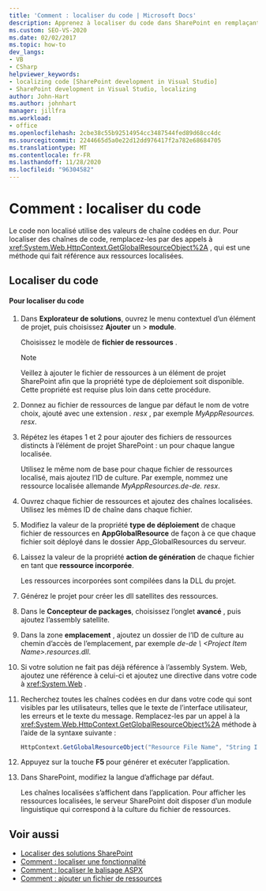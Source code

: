 ```yaml
---
title: 'Comment : localiser du code | Microsoft Docs'
description: Apprenez à localiser du code dans SharePoint en remplaçant les chaînes codées en dur par des appels à GetGlobalResourceObject, une méthode qui fait référence aux ressources localisées.
ms.custom: SEO-VS-2020
ms.date: 02/02/2017
ms.topic: how-to
dev_langs:
- VB
- CSharp
helpviewer_keywords:
- localizing code [SharePoint development in Visual Studio]
- SharePoint development in Visual Studio, localizing
author: John-Hart
ms.author: johnhart
manager: jillfra
ms.workload:
- office
ms.openlocfilehash: 2cbe38c55b92514954cc3487544fed89d68cc4dc
ms.sourcegitcommit: 2244665d5a0e22d12dd976417f2a782e68684705
ms.translationtype: MT
ms.contentlocale: fr-FR
ms.lasthandoff: 11/28/2020
ms.locfileid: "96304582"
---
```

# <a name="how-to-localize-code"></a>Comment : localiser du code
  Le code non localisé utilise des valeurs de chaîne codées en dur. Pour localiser des chaînes de code, remplacez-les par des appels à <xref:System.Web.HttpContext.GetGlobalResourceObject%2A> , qui est une méthode qui fait référence aux ressources localisées.

## <a name="localize-code"></a>Localiser du code

#### <a name="to-localize-code"></a>Pour localiser du code

1. Dans **Explorateur de solutions**, ouvrez le menu contextuel d’un élément de projet, puis choisissez **Ajouter** un  >  **module**.

     Choisissez le modèle de **fichier de ressources** .

    > [!NOTE]
    > Veillez à ajouter le fichier de ressources à un élément de projet SharePoint afin que la propriété type de déploiement soit disponible. Cette propriété est requise plus loin dans cette procédure.

2. Donnez au fichier de ressources de langue par défaut le nom de votre choix, ajouté avec une extension *. resx* , par exemple *MyAppResources. resx*.

3. Répétez les étapes 1 et 2 pour ajouter des fichiers de ressources distincts à l’élément de projet SharePoint : un pour chaque langue localisée.

     Utilisez le même nom de base pour chaque fichier de ressources localisé, mais ajoutez l’ID de culture. Par exemple, nommez une ressource localisée allemande *MyAppResources.de-de. resx*.

4. Ouvrez chaque fichier de ressources et ajoutez des chaînes localisées. Utilisez les mêmes ID de chaîne dans chaque fichier.

5. Modifiez la valeur de la propriété **type de déploiement** de chaque fichier de ressources en **AppGlobalResource** de façon à ce que chaque fichier soit déployé dans le dossier App_GlobalResources du serveur.

6. Laissez la valeur de la propriété **action de génération** de chaque fichier en tant que **ressource incorporée**.

     Les ressources incorporées sont compilées dans la DLL du projet.

7. Générez le projet pour créer les dll satellites des ressources.

8. Dans le **Concepteur de packages**, choisissez l’onglet **avancé** , puis ajoutez l’assembly satellite.

9. Dans la zone **emplacement** , ajoutez un dossier de l’ID de culture au chemin d’accès de l’emplacement, par exemple *de-de \\ \<Project Item Name>.resources.dll*.

10. Si votre solution ne fait pas déjà référence à l’assembly System. Web, ajoutez une référence à celui-ci et ajoutez une directive dans votre code à <xref:System.Web> .

11. Recherchez toutes les chaînes codées en dur dans votre code qui sont visibles par les utilisateurs, telles que le texte de l’interface utilisateur, les erreurs et le texte du message. Remplacez-les par un appel à la <xref:System.Web.HttpContext.GetGlobalResourceObject%2A> méthode à l’aide de la syntaxe suivante :

    ```csharp
    HttpContext.GetGlobalResourceObject("Resource File Name", "String ID")
    ```

12. Appuyez sur la touche **F5** pour générer et exécuter l’application.

13. Dans SharePoint, modifiez la langue d’affichage par défaut.

     Les chaînes localisées s’affichent dans l’application. Pour afficher les ressources localisées, le serveur SharePoint doit disposer d’un module linguistique qui correspond à la culture du fichier de ressources.

## <a name="see-also"></a>Voir aussi
- [Localiser des solutions SharePoint](../sharepoint/localizing-sharepoint-solutions.md)
- [Comment : localiser une fonctionnalité](../sharepoint/how-to-localize-a-feature.md)
- [Comment : localiser le balisage ASPX](../sharepoint/how-to-localize-aspx-markup.md)
- [Comment : ajouter un fichier de ressources](../sharepoint/how-to-add-a-resource-file.md)
